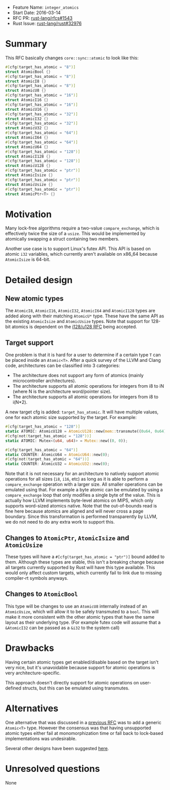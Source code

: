 - Feature Name: `integer_atomics`
- Start Date: 2016-03-14
- RFC PR: [rust-lang/rfcs#1543](https://github.com/rust-lang/rfcs/pull/1543)
- Rust Issue: [rust-lang/rust#32976](https://github.com/rust-lang/rust/issues/32976)

# Summary
[summary]: #summary

This RFC basically changes `core::sync::atomic` to look like this:

```rust
#[cfg(target_has_atomic = "8")]
struct AtomicBool {}
#[cfg(target_has_atomic = "8")]
struct AtomicI8 {}
#[cfg(target_has_atomic = "8")]
struct AtomicU8 {}
#[cfg(target_has_atomic = "16")]
struct AtomicI16 {}
#[cfg(target_has_atomic = "16")]
struct AtomicU16 {}
#[cfg(target_has_atomic = "32")]
struct AtomicI32 {}
#[cfg(target_has_atomic = "32")]
struct AtomicU32 {}
#[cfg(target_has_atomic = "64")]
struct AtomicI64 {}
#[cfg(target_has_atomic = "64")]
struct AtomicU64 {}
#[cfg(target_has_atomic = "128")]
struct AtomicI128 {}
#[cfg(target_has_atomic = "128")]
struct AtomicU128 {}
#[cfg(target_has_atomic = "ptr")]
struct AtomicIsize {}
#[cfg(target_has_atomic = "ptr")]
struct AtomicUsize {}
#[cfg(target_has_atomic = "ptr")]
struct AtomicPtr<T> {}
```

# Motivation
[motivation]: #motivation

Many lock-free algorithms require a two-value `compare_exchange`, which is effectively twice the size of a `usize`. This would be implemented by atomically swapping a struct containing two members.

Another use case is to support Linux's futex API. This API is based on atomic `i32` variables, which currently aren't available on x86_64 because `AtomicIsize` is 64-bit.

# Detailed design
[design]: #detailed-design

## New atomic types

The `AtomicI8`, `AtomicI16`, `AtomicI32`, `AtomicI64` and `AtomicI128` types are added along with their matching `AtomicU*` type. These have the same API as the existing `AtomicIsize` and `AtomicUsize` types. Note that support for 128-bit atomics is dependent on the [i128/u128 RFC](https://github.com/rust-lang/rfcs/pull/1504) being accepted.

## Target support

One problem is that it is hard for a user to determine if a certain type `T` can be placed inside an `Atomic<T>`. After a quick survey of the LLVM and Clang code, architectures can be classified into 3 categories:

- The architecture does not support any form of atomics (mainly microcontroller architectures).
- The architecture supports all atomic operations for integers from i8 to iN (where N is the architecture word/pointer size).
- The architecture supports all atomic operations for integers from i8 to i(N*2).

A new target cfg is added: `target_has_atomic`. It will have multiple values, one for each atomic size supported by the target. For example:

```rust
#[cfg(target_has_atomic = "128")]
static ATOMIC: AtomicU128 = AtomicU128::new(mem::transmute((0u64, 0u64)));
#[cfg(not(target_has_atomic = "128"))]
static ATOMIC: Mutex<(u64, u64)> = Mutex::new((0, 0));

#[cfg(target_has_atomic = "64")]
static COUNTER: AtomicU64 = AtomicU64::new(0);
#[cfg(not(target_has_atomic = "64"))]
static COUNTER: AtomicU32 = AtomicU32::new(0);
```

Note that it is not necessary for an architecture to natively support atomic operations for all sizes (`i8`, `i16`, etc) as long as it is able to perform a `compare_exchange` operation with a larger size. All smaller operations can be emulated using that. For example a byte atomic can be emulated by using a `compare_exchange` loop that only modifies a single byte of the value. This is actually how LLVM implements byte-level atomics on MIPS, which only supports word-sized atomics native. Note that the out-of-bounds read is fine here because atomics are aligned and will never cross a page boundary. Since this transformation is performed transparently by LLVM, we do not need to do any extra work to support this.

## Changes to `AtomicPtr`, `AtomicIsize` and `AtomicUsize`

These types will have a `#[cfg(target_has_atomic = "ptr")]` bound added to them. Although these types are stable, this isn't a breaking change because all targets currently supported by Rust will have this type available. This would only affect custom targets, which currently fail to link due to missing compiler-rt symbols anyways.

## Changes to `AtomicBool`

This type will be changes to use an `AtomicU8` internally instead of an `AtomicUsize`, which will allow it to be safely transmuted to a `bool`. This will make it more consistent with the other atomic types that have the same layout as their underlying type. (For example futex code will assume that a `&AtomicI32` can be passed as a `&i32` to the system call)

# Drawbacks
[drawbacks]: #drawbacks

Having certain atomic types get enabled/disable based on the target isn't very nice, but it's unavoidable because support for atomic operations is very architecture-specific.

This approach doesn't directly support for atomic operations on user-defined structs, but this can be emulated using transmutes.

# Alternatives
[alternatives]: #alternatives

One alternative that was discussed in a [previous RFC](https://github.com/rust-lang/rfcs/pull/1505) was to add a generic `Atomic<T>` type. However the consensus was that having unsupported atomic types either fail at monomorphization time or fall back to lock-based implementations was undesirable.

Several other designs have been suggested [here](https://internals.rust-lang.org/t/pre-rfc-extended-atomic-types/3068).

# Unresolved questions
[unresolved]: #unresolved-questions

None

